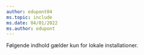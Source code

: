 ```yaml
---
author: edupont04
ms.topic: include
ms.date: 04/01/2022
ms.author: edupont
---
```

Følgende indhold gælder kun for lokale installationer.
